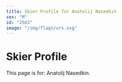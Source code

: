 ```yaml
---
title: Skier Profile for Anatolij Nasedkin
sex: "M"
id: "2563"
image: "/img/flags/urs.svg" 
---
```


# Skier Profile

This page is for: Anatolij Nasedkin.
    